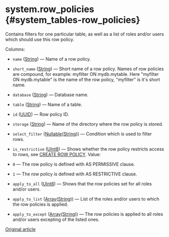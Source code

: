 # system.row_policies {#system_tables-row_policies}

Contains filters for one particular table, as well as a list of roles and/or users which should use this row policy.

Columns:
-    `name` ([String](../../sql-reference/data-types/string.md)) — Name of a row policy.

-    `short_name` ([String](../../sql-reference/data-types/string.md)) — Short name of a row policy. Names of row policies are compound, for example: myfilter ON mydb.mytable. Here "myfilter ON mydb.mytable" is the name of the row policy, "myfilter" is it's short name.

-    `database` ([String](../../sql-reference/data-types/string.md)) — Database name.

-    `table` ([String](../../sql-reference/data-types/string.md)) — Name of a table.

-    `id` ([UUID](../../sql-reference/data-types/uuid.md)) — Row policy ID.

-    `storage` ([String](../../sql-reference/data-types/string.md)) — Name of the directory where the row policy is stored. 

-    `select_filter` ([Nullable](../../sql-reference/data-types/nullable.md)([String](../../sql-reference/data-types/string.md))) — Condition which is used to filter rows.

-    `is_restrictive` ([UInt8](../../sql-reference/data-types/int-uint.md#uint-ranges)) — Shows whether the row policy restricts access to rows, see [CREATE ROW POLICY](../../sql-reference/statements/create/row-policy.md#create-row-policy-as). Value:
- `0` — The row policy is defined with AS PERMISSIVE clause.
- `1` — The row policy is defined with AS RESTRICTIVE clause.

-    `apply_to_all` ([UInt8](../../sql-reference/data-types/int-uint.md#uint-ranges)) — Shows that the row policies set for all roles and/or users.

-    `apply_to_list` ([Array](../../sql-reference/data-types/array.md)([String](../../sql-reference/data-types/string.md))) — List of the roles and/or users to which the row policies is applied.

-    `apply_to_except` ([Array](../../sql-reference/data-types/array.md)([String](../../sql-reference/data-types/string.md))) — The row policies is applied to all roles and/or users excepting of the listed ones.

[Original article](https://clickhouse.tech/docs/en/operations/system_tables/row_policies) <!--hide-->
